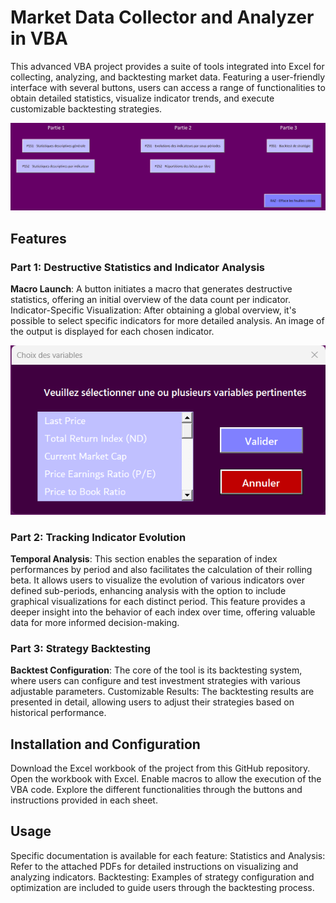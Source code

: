 # Market Data Collector and Analyzer in VBA

This advanced VBA project provides a suite of tools integrated into Excel for collecting, analyzing, and backtesting market data. Featuring a user-friendly interface with several buttons, users can access a range of functionalities to obtain detailed statistics, visualize indicator trends, and execute customizable backtesting strategies.

![My Image](images/ProjetGDPEcranAcceuil.png)

## Features

### Part 1: Destructive Statistics and Indicator Analysis

**Macro Launch**: A button initiates a macro that generates destructive statistics, offering an initial overview of the data count per indicator.
Indicator-Specific Visualization: After obtaining a global overview, it's possible to select specific indicators for more detailed analysis. An image of the output is displayed for each chosen indicator.

![My Image](images/P1S2.png)

### Part 2: Tracking Indicator Evolution

**Temporal Analysis**: This section enables the separation of index performances by period and also facilitates the calculation of their rolling beta. It allows users to visualize the evolution of various indicators over defined sub-periods, enhancing analysis with the option to include graphical visualizations for each distinct period. This feature provides a deeper insight into the behavior of each index over time, offering valuable data for more informed decision-making.

### Part 3: Strategy Backtesting

**Backtest Configuration**: The core of the tool is its backtesting system, where users can configure and test investment strategies with various adjustable parameters.
Customizable Results: The backtesting results are presented in detail, allowing users to adjust their strategies based on historical performance.

## Installation and Configuration

Download the Excel workbook of the project from this GitHub repository.
Open the workbook with Excel. Enable macros to allow the execution of the VBA code.
Explore the different functionalities through the buttons and instructions provided in each sheet.

## Usage
Specific documentation is available for each feature:
Statistics and Analysis: Refer to the attached PDFs for detailed instructions on visualizing and analyzing indicators.
Backtesting: Examples of strategy configuration and optimization are included to guide users through the backtesting process.
